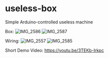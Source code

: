 # useless-box
Simple Arduino-controlled useless machine

Box:
![IMG_2586](https://user-images.githubusercontent.com/82721762/149606799-7f294729-641e-4b31-beb7-0ab46c638384.JPG)
![IMG_2587](https://user-images.githubusercontent.com/82721762/149606927-dbf1486b-17df-4958-beed-b0612d5bdf7d.JPG)

Wiring:
![IMG_2557](https://user-images.githubusercontent.com/82721762/149047469-f9cb45d5-d21e-4620-903d-bb4913a2418f.JPG)
![IMG_2585](https://user-images.githubusercontent.com/82721762/149606803-a33e5f2c-ce7a-42e2-962f-0a801fd08969.JPG)


Short Demo Video:
https://youtu.be/3TEKb-Irkpc
